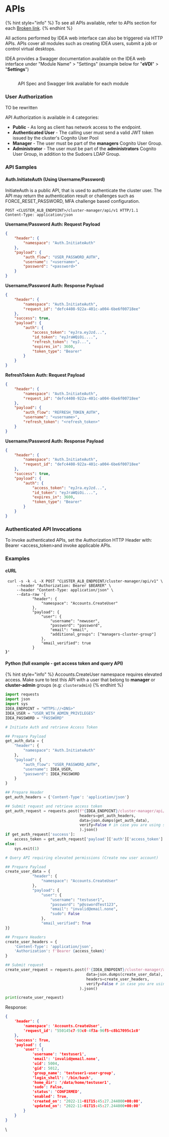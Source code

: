 # APIs

{% hint style="info" %}
To see all APIs available, refer to APIs section for each [Broken link](broken-reference "mention").
{% endhint %}

All actions performed by IDEA web interface can also be triggered via HTTP APIs. APIs cover all modules such as creating IDEA users, submit a job or control virtual desktops.

IDEA provides a Swagger documentation available on the IDEA web interface under "Module Name" > "Settings" (example below for "**eVDI**" > "**Settings**")

<figure><img src="../../.gitbook/assets/ftu_access_apis_spec.webp" alt=""><figcaption><p>API Spec and Swagger link available for each module</p></figcaption></figure>

### User Authorization <a href="#apiinterfaceguide-userauthorization" id="apiinterfaceguide-userauthorization"></a>

TO be rewritten

API Authorization is available in 4 categories:

* **Public** - As long as client has network access to the endpoint.
* **Authenticated User** - The calling user must send a valid JWT token issued by the cluster's Cognito User Pool
* **Manager** - The user must be part of the **managers** Cognito User Group.
* **Administrator** - The user must be part of the **administrators** Cognito User Group, in addition to the Sudoers LDAP Group.

### API Samples <a href="#apiinterfaceguide-apisamples" id="apiinterfaceguide-apisamples"></a>

#### Auth.InitiateAuth (Using Username/Password) <a href="#apiinterfaceguide-auth.initiateauth-usingusername-password" id="apiinterfaceguide-auth.initiateauth-usingusername-password"></a>

InitiateAuth is a public API, that is used to authenticate the cluster user. The API may return the authentication result or challenges such as FORCE\_RESET\_PASSWORD, MFA challenge based configuration.

```http
POST <CLUSTER_ALB_ENDPOINT>/cluster-manager/api/v1 HTTP/1.1
Content-Type: application/json
```

**Username/Password Auth: Request Payload**

```json
{
    "header": {
        "namespace": "Auth.InitiateAuth"
    },
    "payload": {
        "auth_flow": "USER_PASSWORD_AUTH",
        "username": "<username>",
        "password": "<password>"
    }
}
```

**Username/Password Auth: Response Payload**

```json
{
    "header": {
        "namespace": "Auth.InitiateAuth",
        "request_id": "defc4408-922a-401c-a004-6be6f00718ee"
    },
    "success": true,
    "payload": {
        "auth": {
            "access_token": "eyJra.eyJzd...",
            "id_token": "eyJraWQiOi....",
            "refresh_token": "eyJ...",
            "expires_in": 3600,
            "token_type": "Bearer"
        }
    }
}
```

**RefreshToken Auth: Request Payload**

```json
{
    "header": {
        "namespace": "Auth.InitiateAuth",
        "request_id": "defc4408-922a-401c-a004-6be6f00718ee"
    },
    "payload": {
        "auth_flow": "REFRESH_TOKEN_AUTH",
        "username": "<username>",
        "refresh_token": "<refresh_token>"
    }
}
```

**Username/Password Auth: Response Payload**

```json
{
    "header": {
        "namespace": "Auth.InitiateAuth",
        "request_id": "defc4408-922a-401c-a004-6be6f00718ee"
    },
    "success": true,
    "payload": {
        "auth": {
            "access_token": "eyJra.eyJzd...",
            "id_token": "eyJraWQiOi....",
            "expires_in": 3600,
            "token_type": "Bearer"
        }
    }
}
```

### Authenticated API Invocations <a href="#apiinterfaceguide-authenticatedapiinvocations" id="apiinterfaceguide-authenticatedapiinvocations"></a>

To invoke authenticated APIs, set the Authorization HTTP Header with: Bearer \<access\_token>and invoke applicable APIs.

### **Examples**

#### **cURL**

<pre class="language-markup"><code class="lang-markup"> curl -s -k -L -X POST "CLUSTER_ALB_ENDPOINT/cluster-manager/api/v1" \
     --header "Authorization: Bearer $BEARER" \
     --header "Content-Type: application/json" \
     --data-raw '{
            "header": {
                "namespace": "Accounts.CreateUser"
            },
            "payload": {
                "user": {
                    "username": "newuser",
                    "password": "password",
                    "email": "email",
                    "additional_groups": ["managers-cluster-group"]
                },
                "email_verified": true
            }
<strong>}'
</strong></code></pre>

#### Python (full example - get access token and query API)

{% hint style="info" %}
Accounts.CreateUser namespace requires elevated access. Make sure to test this API with a user that belong to **manager** or **cluster-admin** groups (e.g: `clusteradmin`)
{% endhint %}

```python
import requests
import json
import sys
IDEA_ENDPOINT = "HTTPS://<DNS>"
IDEA_USER = "USER_WITH_ADMIN_PRIVILEGES"
IDEA_PASSWORD = "PASSWORD"

# Initiate Auth and retrieve Access Token

## Prepare Payload
get_auth_data = {
    "header": {
        "namespace": "Auth.InitiateAuth"
    },
    "payload": {
        "auth_flow": "USER_PASSWORD_AUTH",
        "username": IDEA_USER,
        "password": IDEA_PASSWORD
    }
}

## Prepare Header
get_auth_headers = {'Content-Type': 'application/json'}

## Submit request and retrieve access token
get_auth_request = requests.post(f"{IDEA_ENDPOINT}/cluster-manager/api/v1",
                                 headers=get_auth_headers,
                                 data=json.dumps(get_auth_data),
                                 verify=False # in case you are using self-signed cert
                                 ).json()
if get_auth_request['success']:
    access_token = get_auth_request['payload']['auth']['access_token']
else:
    sys.exit(1)

# Query API requiring elevated permissions (Create new user account)

## Prepare Payload
create_user_data = {
            "header": {
                "namespace": "Accounts.CreateUser"
            },
            "payload": {
                "user": {
                    "username": "testuser1",
                    "password": "p@sswordTest123",
                    "email": "invalid@email.none",
                    "sudo": False
                },
                "email_verified": True
}}

## Prepare Headers
create_user_headers = {
    'Content-Type': 'application/json',
    'Authorization': f'Bearer {access_token}'
}

## Submit request
create_user_request = requests.post(f'{IDEA_ENDPOINT}/cluster-manager/api/v1',
                                    data=json.dumps(create_user_data),
                                    headers=create_user_headers,
                                    verify=False # in case you are using self-signed cert
                                 ).json()

print(create_user_request)

```

Response:

```json
{
    'header': {
        'namespace': 'Accounts.CreateUser',
        'request_id': '550145c7-93c0-4f3a-96f5-c8b17095c1c0'
    },
    'success': True,
    'payload': {
        'user': {
            'username': 'testuser1',
            'email': 'invalid@email.none',
            'uid': 5004,
            'gid': 5012,
            'group_name': 'testuser1-user-group',
            'login_shell': '/bin/bash',
            'home_dir': '/data/home/testuser1',
            'sudo': False,
            'status': 'CONFIRMED',
            'enabled': True,
            'created_on': '2022-11-01T15:45:27.244000+00:00',
            'updated_on': '2022-11-01T15:45:27.244000+00:00'
        }
    }
}
```

\\
